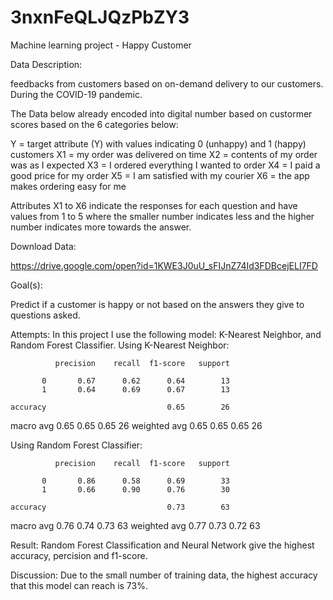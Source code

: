 # 3nxnFeQLJQzPbZY3
Machine learning project - Happy Customer

Data Description:

feedbacks from customers based on on-demand delivery to our customers. During the COVID-19 pandemic.

The Data below already encoded into digital number based on custormer scores based on the 6 categories below:

Y = target attribute (Y) with values indicating 0 (unhappy) and 1 (happy) customers
X1 = my order was delivered on time
X2 = contents of my order was as I expected
X3 = I ordered everything I wanted to order
X4 = I paid a good price for my order
X5 = I am satisfied with my courier
X6 = the app makes ordering easy for me

Attributes X1 to X6 indicate the responses for each question and have values from 1 to 5 where the smaller number indicates less and the higher number indicates more towards the answer.

Download Data:

https://drive.google.com/open?id=1KWE3J0uU_sFIJnZ74Id3FDBcejELI7FD

Goal(s):

Predict if a customer is happy or not based on the answers they give to questions asked.

Attempts:
In this project I use the following model: K-Nearest Neighbor, and Random Forest Classifier.
Using K-Nearest Neighbor:

              precision    recall  f1-score   support

           0       0.67      0.62      0.64        13
           1       0.64      0.69      0.67        13

    accuracy                           0.65        26
   macro avg       0.65      0.65      0.65        26
weighted avg       0.65      0.65      0.65        26

Using Random Forest Classifier:

              precision    recall  f1-score   support

           0       0.86      0.58      0.69        33
           1       0.66      0.90      0.76        30

    accuracy                           0.73        63
   macro avg       0.76      0.74      0.73        63
weighted avg       0.77      0.73      0.72        63

Result:
Random Forest Classification and Neural Network give the highest accuracy, percision and f1-score. 

Discussion:
Due to the small number of training data, the highest accuracy that this model can reach is 73%. 



